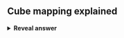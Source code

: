 ## Cube mapping explained
<details>
<summary><b>Reveal answer</b></summary>
Environment mapped onto 6 faces of a cube, pretending camera is inside the middle of cube.
</details>
